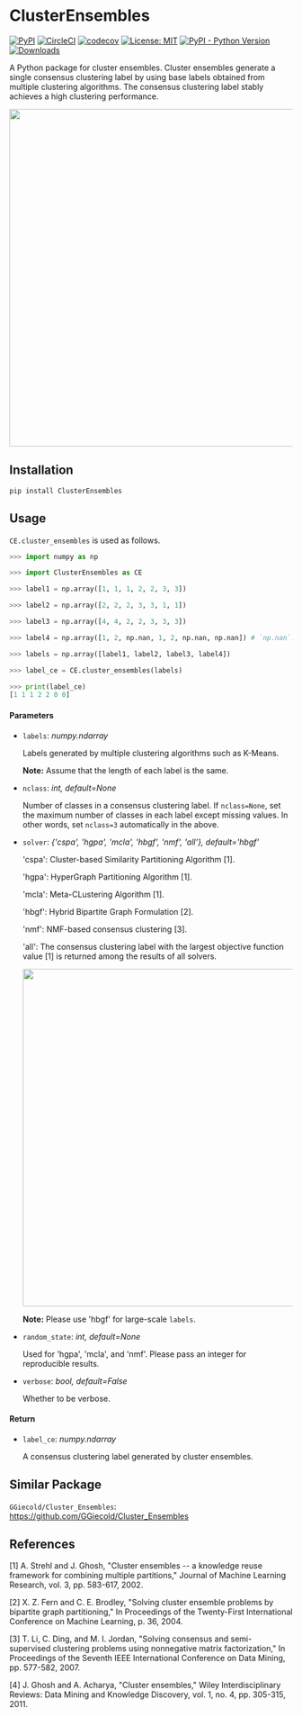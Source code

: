 # ClusterEnsembles

[![PyPI](https://img.shields.io/pypi/v/ClusterEnsembles)](https://pypi.org/project/ClusterEnsembles/)
[![CircleCI](https://circleci.com/gh/tsano430/ClusterEnsembles.svg?style=shield)](https://app.circleci.com/pipelines/github/tsano430/ClusterEnsembles)
[![codecov](https://codecov.io/gh/tsano430/ClusterEnsembles/branch/main/graph/badge.svg?token=CT0WEH2O5T)](https://codecov.io/gh/tsano430/ClusterEnsembles)
[![License: MIT](https://img.shields.io/badge/License-MIT-yellow.svg)](https://opensource.org/licenses/MIT)
[![PyPI - Python Version](https://img.shields.io/pypi/pyversions/ClusterEnsembles)](https://pypi.org/project/ClusterEnsembles/)
[![Downloads](https://pepy.tech/badge/ClusterEnsembles)](https://pepy.tech/project/ClusterEnsembles)

A Python package for cluster ensembles. Cluster ensembles generate a single consensus clustering label by using base labels obtained from multiple clustering algorithms. The consensus clustering label stably achieves a high clustering performance. 

<p align="center">
  <img width="600" src="https://user-images.githubusercontent.com/60049342/115107122-deb7b880-9fa3-11eb-98d6-9d1d25bf3ae8.png">
</p>

Installation
------------

```
pip install ClusterEnsembles
```

Usage
-----

`CE.cluster_ensembles` is used as follows.

```python
>>> import numpy as np

>>> import ClusterEnsembles as CE

>>> label1 = np.array([1, 1, 1, 2, 2, 3, 3])

>>> label2 = np.array([2, 2, 2, 3, 3, 1, 1])

>>> label3 = np.array([4, 4, 2, 2, 3, 3, 3])

>>> label4 = np.array([1, 2, np.nan, 1, 2, np.nan, np.nan]) # `np.nan`: missing value

>>> labels = np.array([label1, label2, label3, label4])

>>> label_ce = CE.cluster_ensembles(labels)

>>> print(label_ce)
[1 1 1 2 2 0 0]
```

#### Parameters

- `labels`: *numpy.ndarray*
  
  Labels generated by multiple clustering algorithms such as K-Means. 
  
  **Note:** Assume that the length of each label is the same. 

- `nclass`: *int, default=None*
  
  Number of classes in a consensus clustering label. 
  If `nclass=None`, set the maximum number of classes in each label except missing values. 
  In other words, set `nclass=3` automatically in the above.

- `solver`: *{'cspa', 'hgpa', 'mcla', 'hbgf', 'nmf', 'all'}, default='hbgf'*
    
    'cspa': Cluster-based Similarity Partitioning Algorithm [1].

    'hgpa': HyperGraph Partitioning Algorithm [1].

    'mcla': Meta-CLustering Algorithm [1].
    
    'hbgf': Hybrid Bipartite Graph Formulation [2].

    'nmf': NMF-based consensus clustering [3].

    'all': The consensus clustering label with the largest objective function value [1] is returned among the results of all solvers. 
    
    <p align="center">
      <img width="600" src="https://user-images.githubusercontent.com/60049342/116185712-20dbb980-a75d-11eb-87cb-ae0e68179674.png">
    </p>
    
    **Note:** Please use 'hbgf' for large-scale `labels`.

- `random_state`: *int, default=None*
  
  Used for 'hgpa', 'mcla', and 'nmf'. Please pass an integer for reproducible results.

- `verbose`: *bool, default=False*
  
  Whether to be verbose.

#### Return

- `label_ce`: *numpy.ndarray*
  
  A consensus clustering label generated by cluster ensembles. 


Similar Package
---------------

`GGiecold/Cluster_Ensembles`: https://github.com/GGiecold/Cluster_Ensembles

References
----------

[1] A. Strehl and J. Ghosh, 
"Cluster ensembles -- a knowledge reuse framework for combining multiple partitions,"
Journal of Machine Learning Research, vol. 3, pp. 583-617, 2002.

[2] X. Z. Fern and C. E. Brodley, 
"Solving cluster ensemble problems by bipartite graph partitioning,"
In Proceedings of the Twenty-First International Conference on Machine Learning, p. 36, 2004.

[3] T. Li, C. Ding, and M. I. Jordan, 
"Solving consensus and semi-supervised clustering problems using nonnegative matrix factorization," 
In Proceedings of the Seventh IEEE International Conference on Data Mining, pp. 577-582, 2007.

[4] J. Ghosh and A. Acharya, 
"Cluster ensembles," 
Wiley Interdisciplinary Reviews: Data Mining and Knowledge Discovery, vol. 1, no. 4, pp. 305-315, 2011. 
